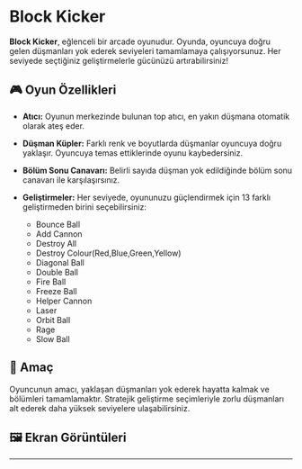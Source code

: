 # Block Kicker

**Block Kicker**, eğlenceli bir arcade oyunudur. Oyunda, oyuncuya doğru gelen düşmanları yok ederek seviyeleri tamamlamaya çalışıyorsunuz. Her seviyede seçtiğiniz geliştirmelerle gücünüzü artırabilirsiniz!

## 🎮 Oyun Özellikleri

- **Atıcı:** Oyunun merkezinde bulunan top atıcı, en yakın düşmana otomatik olarak ateş eder.
- **Düşman Küpler:** Farklı renk ve boyutlarda düşmanlar oyuncuya doğru yaklaşır. Oyuncuya temas ettiklerinde oyunu kaybedersiniz.
- **Bölüm Sonu Canavarı:** Belirli sayıda düşman yok edildiğinde bölüm sonu canavarı ile karşılaşırsınız.
- **Geliştirmeler:** Her seviyede, oyununuzu güçlendirmek için 13 farklı geliştirmeden birini seçebilirsiniz:
  
  - Bounce Ball
  - Add Cannon
  - Destroy All
  - Destroy Colour(Red,Blue,Green,Yellow)
  - Diagonal Ball
  - Double Ball
  - Fire Ball
  - Freeze Ball
  - Helper Cannon
  - Laser
  - Orbit Ball
  - Rage 
  - Slow Ball

## 🌟 Amaç

Oyuncunun amacı, yaklaşan düşmanları yok ederek hayatta kalmak ve bölümleri tamamlamaktır. Stratejik geliştirme seçimleriyle zorlu düşmanları alt ederek daha yüksek seviyelere ulaşabilirsiniz.

## 🖼️ Ekran Görüntüleri



---


